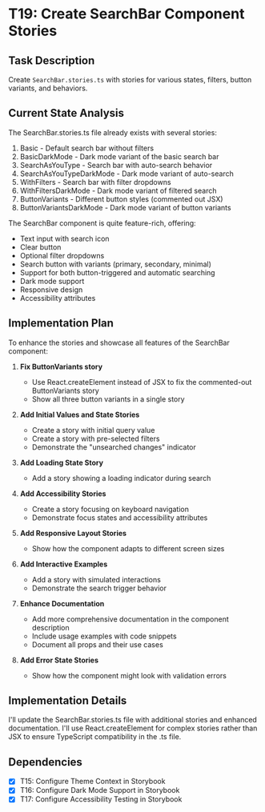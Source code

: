 # T19: Create SearchBar Component Stories

## Task Description

Create `SearchBar.stories.ts` with stories for various states, filters, button variants, and behaviors.

## Current State Analysis

The SearchBar.stories.ts file already exists with several stories:

1. Basic - Default search bar without filters
2. BasicDarkMode - Dark mode variant of the basic search bar
3. SearchAsYouType - Search bar with auto-search behavior
4. SearchAsYouTypeDarkMode - Dark mode variant of auto-search
5. WithFilters - Search bar with filter dropdowns
6. WithFiltersDarkMode - Dark mode variant of filtered search
7. ButtonVariants - Different button styles (commented out JSX)
8. ButtonVariantsDarkMode - Dark mode variant of button variants

The SearchBar component is quite feature-rich, offering:

- Text input with search icon
- Clear button
- Optional filter dropdowns
- Search button with variants (primary, secondary, minimal)
- Support for both button-triggered and automatic searching
- Dark mode support
- Responsive design
- Accessibility attributes

## Implementation Plan

To enhance the stories and showcase all features of the SearchBar component:

1. **Fix ButtonVariants story**

   - Use React.createElement instead of JSX to fix the commented-out ButtonVariants story
   - Show all three button variants in a single story

2. **Add Initial Values and State Stories**

   - Create a story with initial query value
   - Create a story with pre-selected filters
   - Demonstrate the "unsearched changes" indicator

3. **Add Loading State Story**

   - Add a story showing a loading indicator during search

4. **Add Accessibility Stories**

   - Create a story focusing on keyboard navigation
   - Demonstrate focus states and accessibility attributes

5. **Add Responsive Layout Stories**

   - Show how the component adapts to different screen sizes

6. **Add Interactive Examples**

   - Add a story with simulated interactions
   - Demonstrate the search trigger behavior

7. **Enhance Documentation**

   - Add more comprehensive documentation in the component description
   - Include usage examples with code snippets
   - Document all props and their use cases

8. **Add Error State Stories**
   - Show how the component might look with validation errors

## Implementation Details

I'll update the SearchBar.stories.ts file with additional stories and enhanced documentation. I'll use React.createElement for complex stories rather than JSX to ensure TypeScript compatibility in the .ts file.

## Dependencies

- [x] T15: Configure Theme Context in Storybook
- [x] T16: Configure Dark Mode Support in Storybook
- [x] T17: Configure Accessibility Testing in Storybook
